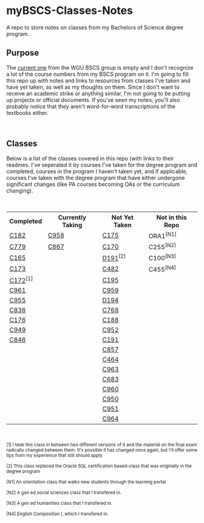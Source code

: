 # myBSCS-Classes-Notes
A repo to store notes on classes from my Bachelors of Science degree program.

## Purpose
<p>The <a href="https://github.com/WGU-BSCS/bscs-classes">current one</a> from the WGU BSCS group is empty and I don't recognize a lot of the course numbers from my BSCS program on it. I'm going to fill this repo up with notes and links to resources from classes I've taken and have yet taken, as well as my thoughts on them. Since I don't want to receive an academic strike or anything similar, I'm not going to be putting up projects or official documents. If you've seen my notes, you'll also probably notice that they aren't word-for-word transcriptions of the textbooks either.</p>
<br />

## Classes
<p>Below is a list of the classes covered in this repo (with links to their readmes. I've seperated it by courses I've taken for the degree program and completed, courses in the program I haven't taken yet, and if applicable, courses I've taken with the degree program that have either undergone significant changes (like PA courses becoming OAs or the curriculum changing).</p>
<br />
<table>
  <tr>
    <th>Completed</th>
    <th>Currently Taking</th>
    <th>Not Yet Taken</th>
    <th>Not in this Repo</th>
  </tr>
  <tr>
    <td><a href="https://github.com/Krautpaddy/myBSCS-Classes-Notes/blob/main/C182.md">C182</a></td>
    <td><a href="https://github.com/Krautpaddy/myBSCS-Classes-Notes/blob/main/C958.md">C958</a></td>
    <td><a href="https://github.com/Krautpaddy/myBSCS-Classes-Notes/blob/main/C175.md">C175</a></td>
       <td>ORA1<sup>[N1]</sup>
  </tr>
  <tr>
    <td><a href="https://github.com/Krautpaddy/myBSCS-Classes-Notes/blob/main/C779.md">C779</a></td>
    <td><a href="https://github.com/Krautpaddy/myBSCS-Classes-Notes/blob/main/C867.md">C867</a></td>
    <td><a href="https://github.com/Krautpaddy/myBSCS-Classes-Notes/blob/main/C170.md">C170</a></td>
       <td>C255<sup>[N2]</sup></td>
  </tr>
  <tr>
    <td><a href="https://github.com/Krautpaddy/myBSCS-Classes-Notes/blob/main/C165.md">C165</a></td>
    <td></td>
    <td><a href="https://github.com/Krautpaddy/myBSCS-Classes-Notes/blob/main/D191.md">D191</a><sup>[2]</sup></td>
      <td>C100<sup>[N3]</sup></td>
  </tr>
  <tr>
    <td><a href="https://github.com/Krautpaddy/myBSCS-Classes-Notes/blob/main/C173.md">C173</a></td>
        <td></td>
    <td><a href="https://github.com/Krautpaddy/myBSCS-Classes-Notes/blob/main/C482.md">C482</a></td>
  <td>C455<sup>[N4]</sup></td>
  </tr>
  <tr>
    <td><a href="https://github.com/Krautpaddy/myBSCS-Classes-Notes/blob/main/C172.md">C172</a><sup>[1]</sup></td>
        <td></td>
    <td><a href="https://github.com/Krautpaddy/myBSCS-Classes-Notes/blob/main/C195.md">C195</a></td>
        <td></td>
  </tr>
  <tr>
    <td><a href="https://github.com/Krautpaddy/myBSCS-Classes-Notes/blob/main/C961.md">C961</a></td>
      <td></td>
    <td><a href="https://github.com/Krautpaddy/myBSCS-Classes-Notes/blob/main/C959.md">C959</a></td>
      <td></td>
  </tr>
  <tr>
    <td><a href="https://github.com/Krautpaddy/myBSCS-Classes-Notes/blob/main/C955.md">C955</a></td>
      <td></td>
    <td><a href="https://github.com/Krautpaddy/myBSCS-Classes-Notes/blob/main/D194.md">D194</a></td>
      <td></td>
  </tr>
  <tr>
    <td><a href="https://github.com/Krautpaddy/myBSCS-Classes-Notes/blob/main/C836.md">C836</a></td>
      <td></td>
    <td><a href="https://github.com/Krautpaddy/myBSCS-Classes-Notes/blob/main/C768.md">C768</a></td>
      <td></td>
  </tr>
  <tr>
    <td><a href="https://github.com/Krautpaddy/myBSCS-Classes-Notes/blob/main/C176.md">C176</a></td>
      <td></td>
    <td><a href="https://github.com/Krautpaddy/myBSCS-Classes-Notes/blob/main/C188.md">C188</a></td>
      <td></td>
  </tr>
  <tr>
    <td><a href="https://github.com/Krautpaddy/myBSCS-Classes-Notes/blob/main/C949.md">C949</a></td>
      <td></td>
    <td><a href="https://github.com/Krautpaddy/myBSCS-Classes-Notes/blob/main/C952.md">C952</a></td>
      <td></td>
  </tr>
  <tr>
  <td><a href="https://github.com/Krautpaddy/myBSCS-Classes-Notes/blob/main/C846.md">C846</a></td>
      <td></td>
    <td><a href="https://github.com/Krautpaddy/myBSCS-Classes-Notes/blob/main/C191.md">C191</a></td>
      <td></td>
  </tr>
    <tr>
      <td></td>
      <td></td>
      <td><a href="https://github.com/Krautpaddy/myBSCS-Classes-Notes/blob/main/C857.md">C857</a></td>
      <td></td>
  </tr>
      <tr>
      <td></td>
      <td></td>
        <td><a href="https://github.com/Krautpaddy/myBSCS-Classes-Notes/blob/main/C464.md">C464</a></td>
      <td></td>
  </tr>
      <tr>
      <td></td>
      <td></td>
        <td><a href="https://github.com/Krautpaddy/myBSCS-Classes-Notes/blob/main/C963.md">C963</a></td>
      <td></td>
  </tr>
      <tr>
      <td></td>
      <td></td>
        <td><a href="https://github.com/Krautpaddy/myBSCS-Classes-Notes/blob/main/C683.md">C683</a></td>
      <td></td>
  </tr>
      <tr>
      <td></td>
      <td></td>
        <td><a href="https://github.com/Krautpaddy/myBSCS-Classes-Notes/blob/main/C960.md">C960</a></td>
      <td></td>
  </tr>
      <tr>
      <td></td>
      <td></td>
        <td><a href="https://github.com/Krautpaddy/myBSCS-Classes-Notes/blob/main/C950.md">C950</a></td>
      <td></td>
  </tr>
      <tr>
      <td></td>
      <td></td>
        <td><a href="https://github.com/Krautpaddy/myBSCS-Classes-Notes/blob/main/C951.md">C951</a></td>
      <td></td>
  </tr>
      <tr>
      <td></td>
      <td></td>
        <td><a href="https://github.com/Krautpaddy/myBSCS-Classes-Notes/blob/main/C964.md">C964</a></td>
      <td></td>
  </tr>
</table>
  <br />
 <p><sub>[1] I took this class in between two different versions of it and the material on the final exam radically changed between them. It's possible it has changed once again, but I'll offer some tips from my experience that still should apply</sub></p>
 <p><sub>[2] This class replaced the Oracle SQL certification based-class that was originally in the degree program</sub></p>
  <p><sub>[N1] An orientation class that walks new students through the learning portal</sub></p>
  <p><sub>[N2] A gen ed social sciences class that I transfered in.</sub></p>
  <p><sub>[N3] A gen ed humanities class that I transfered in.</sub></p>
  <p><sub>[N4] English Composition I, which I transfered in.</sub></p>
  <br />
 
